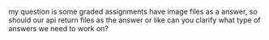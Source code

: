 my question is some graded assignments have image files as a answer, so should
our api return files as the answer or like can you clarify what type of
answers we need to work on?